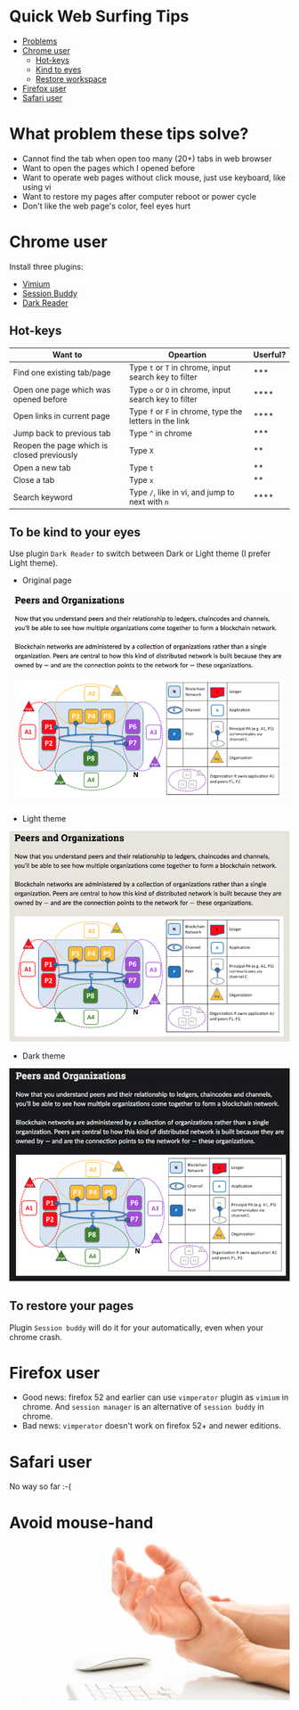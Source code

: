 # Quick Web Surfing Tips

<!--ts-->
   * [Problems](#what-problem-these-tips-solve)
   * [Chrome user](#chrome-user)
      * [Hot-keys](#hot-keys)
      * [Kind to eyes](#to-be-kind-to-your-eyes)
      * [Restore workspace](#to-restore-your-pages)
   * [Firefox user](#firefox-user)
   * [Safari user](#safari-user)
<!--te-->

# What problem these tips solve?

- Cannot find the tab when open too many (20+) tabs in web browser
- Want to open the pages which I opened before
- Want to operate web pages without click mouse, just use keyboard, like using vi
- Want to restore my pages after computer reboot or power cycle
- Don't like the web page's color, feel eyes hurt

# Chrome user

Install three plugins:
- [Vimium](https://chrome.google.com/webstore/detail/vimium/dbepggeogbaibhgnhhndojpepiihcmeb?hl=en)
- [Session Buddy](https://chrome.google.com/webstore/detail/session-buddy/edacconmaakjimmfgnblocblbcdcpbko?hl=en)
- [Dark Reader](https://chrome.google.com/webstore/detail/dark-reader/eimadpbcbfnmbkopoojfekhnkhdbieeh?hl=en)

## Hot-keys
|Want to | Opeartion | Userful? |
|---|---|---|
|Find one existing tab/page | Type `t` or `T` in chrome, input search key to filter | *** |
|Open one page which was opened before | Type `o` or `O` in chrome, input search key to filter |****|
|Open links in current page | Type `f` or `F` in chrome, type the letters in the link |****|
|Jump back to previous tab | Type `^` in chrome | *** |
|Reopen the page which is closed previously | Type `X` | ** |
|Open a new tab | Type `t` | ** |
|Close a tab | Type `x` | ** |
|Search keyword | Type `/`, like in vi, and jump to next with `n`| **** |

## To be kind to your eyes

Use plugin `Dark Reader` to switch between Dark or Light theme (I prefer Light theme).

- Original page

![blank](./img/blank.png)

- Light theme

![light](./img/light.png)

- Dark theme

![dark](./img/dark.png)


## To restore your pages

Plugin `Session buddy` will do it for your automatically, even when your chrome crash.

# Firefox user
- Good news: firefox 52 and earlier can use `vimperator` plugin as `vimium` in chrome. And `session manager` is an alternative of `session buddy` in chrome.
- Bad news: `vimperator` doesn't work on firefox 52+ and newer editions.

# Safari user

No way so far :-(

# Avoid mouse-hand

![mouse-hand](./img/mouse-hand.jpg)
